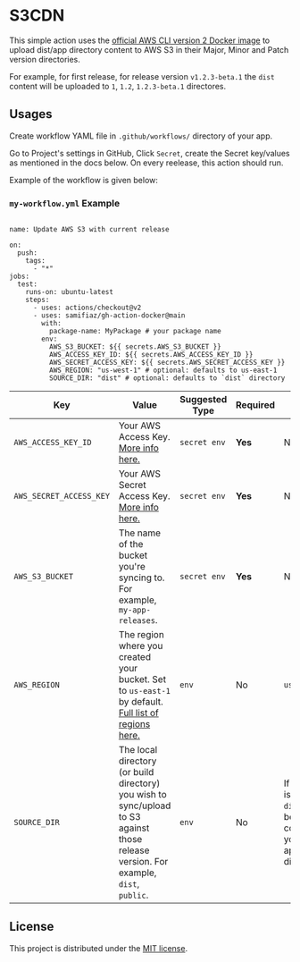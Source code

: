 # S3CDN

This simple action uses the [official AWS CLI version 2 Docker image](https://docs.aws.amazon.com/cli/latest/userguide/install-cliv2-docker.html) to upload dist/app directory content to AWS S3 in their Major, Minor and Patch version directories.

For example, for first release, for release version `v1.2.3-beta.1` the `dist` content will be uploaded to `1`, `1.2`, `1.2.3-beta.1` directores.

## Usages

Create workflow YAML file in `.github/workflows/` directory of your app.

Go to Project's settings in GitHub, Click `Secret`, create the Secret key/values as mentioned in the docs below. On every reelease, this action should run.

Example of the workflow is given below:

### `my-workflow.yml` Example

```

name: Update AWS S3 with current release

on:
  push:
    tags:
      - "*"
jobs:
  test:
    runs-on: ubuntu-latest
    steps:
      - uses: actions/checkout@v2
      - uses: samifiaz/gh-action-docker@main
        with:
          package-name: MyPackage # your package name
        env:
          AWS_S3_BUCKET: ${{ secrets.AWS_S3_BUCKET }}
          AWS_ACCESS_KEY_ID: ${{ secrets.AWS_ACCESS_KEY_ID }}
          AWS_SECRET_ACCESS_KEY: ${{ secrets.AWS_SECRET_ACCESS_KEY }}
          AWS_REGION: "us-west-1" # optional: defaults to us-east-1
          SOURCE_DIR: "dist" # optional: defaults to `dist` directory
```

| Key                     | Value                                                                                                                                                                                                                       | Suggested Type | Required | Default                                                                  |
| ----------------------- | --------------------------------------------------------------------------------------------------------------------------------------------------------------------------------------------------------------------------- | -------------- | -------- | ------------------------------------------------------------------------ |
| `AWS_ACCESS_KEY_ID`     | Your AWS Access Key. [More info here.](https://docs.aws.amazon.com/general/latest/gr/managing-aws-access-keys.html)                                                                                                         | `secret env`   | **Yes**  | N/A                                                                      |
| `AWS_SECRET_ACCESS_KEY` | Your AWS Secret Access Key. [More info here.](https://docs.aws.amazon.com/general/latest/gr/managing-aws-access-keys.html)                                                                                                  | `secret env`   | **Yes**  | N/A                                                                      |
| `AWS_S3_BUCKET`         | The name of the bucket you're syncing to. For example, `my-app-releases`.                                                                                                                                                   | `secret env`   | **Yes**  | N/A                                                                      |
| `AWS_REGION`            | The region where you created your bucket. Set to `us-east-1` by default. [Full list of regions here.](https://docs.aws.amazon.com/AWSEC2/latest/UserGuide/using-regions-availability-zones.html#concepts-available-regions) | `env`          | No       | `us-east-1`                                                              |
| `SOURCE_DIR`            | The local directory (or build directory) you wish to sync/upload to S3 against those release version. For example, `dist`, `public`.                                                                                        | `env`          | No       | If nothing is passed, `dist` will be considered your app/build directory |

## License

This project is distributed under the [MIT license](LICENSE.md).
